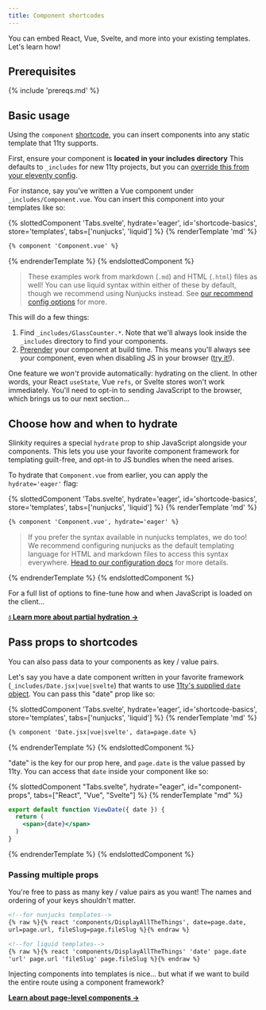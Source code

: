 ```yaml
---
title: Component shortcodes
---
```


You can embed React, Vue, Svelte, and more into your existing templates. Let's learn how!

## Prerequisites

{% include 'prereqs.md' %}

## Basic usage

Using the `component` [shortcode](https://www.11ty.dev/docs/shortcodes/), you can insert components into any static template that 11ty supports.

First, ensure your component is **located in your includes directory** This defaults to `_includes` for new 11ty projects, but you can [override this from your eleventy config](https://www.11ty.dev/docs/config/#directory-for-includes).

For instance, say you've written a Vue component under `_includes/Component.vue`. You can insert this component into your templates like so:

{% slottedComponent 'Tabs.svelte', hydrate='eager', id='shortcode-basics', store='templates', tabs=['nunjucks', 'liquid'] %}
{% renderTemplate 'md' %}
<section>

```html
{% component 'Component.vue' %}
```
</section>
<section hidden>

```html
{% component 'Component.vue' %}
```
</section>
{% endrenderTemplate %}
{% endslottedComponent %}

> These examples work from markdown (`.md`) and HTML (`.html`) files as well! You can use liquid syntax within either of these by default, though we recommend using Nunjucks instead. See [our recommend config options](/docs/config/#recommended-config-options) for more.

This will do a few things:
1. Find `_includes/GlassCounter.*`. Note that we'll always look inside the `_includes` directory to find your components.
2. [Prerender](https://jamstack.org/glossary/pre-render/) your component at build time. This means you'll always see your component, even when disabling JS in your browser ([try it!](https://developer.chrome.com/docs/devtools/javascript/disable/)).

One feature we _won't_ provide automatically: hydrating on the client. In other words, your React `useState`, Vue `refs`, or Svelte stores won't work immediately. You'll need to opt-in to sending JavaScript to the browser, which brings us to our next section...

## Choose how and when to hydrate

Slinkity requires a special `hydrate` prop to ship JavaScript alongside your components. This lets you use your favorite component framework for templating guilt-free, and opt-in to JS bundles when the need arises.

To hydrate that `Component.vue` from earlier, you can apply the `hydrate='eager'` flag:

{% slottedComponent 'Tabs.svelte', hydrate='eager', id='shortcode-basics', store='templates', tabs=['nunjucks', 'liquid'] %}
{% renderTemplate 'md' %}
<section>

```html
{% component 'Component.vue', hydrate='eager' %}
```

> If you prefer the syntax available in nunjucks templates, we do too! We recommend configuring nunjucks as the default templating language for HTML and markdown files to access this syntax everywhere. [Head to our configuration docs](/docs/config/#11ty's-.eleventy.js) for more details.

</section>
<section hidden>

```html
{% component 'Component.vue' 'hydrate' 'eager' %}
```

> Liquid doesn't handle inline objects very well. So, we recommend passing each key-value pair as separate arguments as shown above. Each pair (ex. `'hydrate' 'eager'`) will be joined on our end (ex. `hydrate='eager'`).

</section>
{% endrenderTemplate %}
{% endslottedComponent %}

For a full list of options to fine-tune how and when JavaScript is loaded on the client...

**[💧 Learn more about partial hydration →](/docs/partial-hydration)**

## Pass props to shortcodes

You can also pass data to your components as key / value pairs.

Let's say you have a date component written in your favorite framework (`_includes/Date.jsx|vue|svelte`) that wants to use [11ty's supplied `date` object](https://www.11ty.dev/docs/data-eleventy-supplied/). You can pass this "date" prop like so:

{% slottedComponent 'Tabs.svelte', hydrate='eager', id='shortcode-basics', store='templates', tabs=['nunjucks', 'liquid'] %}
{% renderTemplate 'md' %}
<section>

```html
{% component 'Date.jsx|vue|svelte', data=page.date %}
```
</section>
<section hidden>

```html
{% component 'Date.jsx|vue|svelte' 'date' page.date %}
```
</section>
{% endrenderTemplate %}
{% endslottedComponent %}

"date" is the key for our prop here, and `page.date` is the value passed by 11ty. You can access that `date` inside your component like so:

{% slottedComponent "Tabs.svelte", hydrate="eager", id="component-props", tabs=["React", "Vue", "Svelte"] %}
{% renderTemplate "md" %}
<section>

```jsx
export default function ViewDate({ date }) {
  return (
    <span>{date}</span>
  )
}
```
</section>
<section hidden>

```html
<template>
  <span>{{ date }}</span>
</template>

<script>
export default {
  props: ["date"],
}
</script>
```
</section>
<section hidden>

```html
<script>
  export let date = '';
</script>

<span>{date}</span>
```
</section>
{% endrenderTemplate %}
{% endslottedComponent %}

### Passing multiple props

You're free to pass as many key / value pairs as you want! The names and ordering of your keys shouldn't matter.

```html
<!--for nunjucks templates-->
{% raw %}{% react 'components/DisplayAllTheThings', date=page.date,
url=page.url, fileSlug=page.fileSlug %}{% endraw %}

<!--for liquid templates-->
{% raw %}{% react 'components/DisplayAllTheThings' 'date' page.date
'url' page.url 'fileSlug' page.fileSlug %}{% endraw %}
```

Injecting components into templates is nice... but what if we want to build the entire route using a component framework?

**[Learn about page-level components →](/docs/component-pages-layouts)**